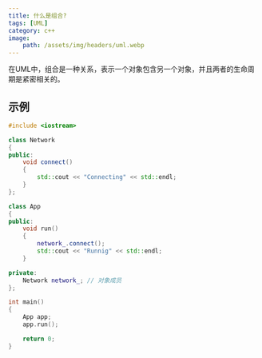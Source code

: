 ```yaml
---
title: 什么是组合?
tags: [UML]
category: c++
image:
    path: /assets/img/headers/uml.webp
---
```


在UML中，组合是一种关系，表示一个对象包含另一个对象，并且两者的生命周期是紧密相关的。

## 示例

```c++
#include <iostream>

class Network
{
public:
    void connect()
    {
        std::cout << "Connecting" << std::endl;
    }
};

class App
{
public:
    void run()
    {
        network_.connect();
        std::cout << "Runnig" << std::endl;
    }

private:
    Network network_; // 对象成员
};

int main()
{
    App app;
    app.run();

    return 0;
}
```